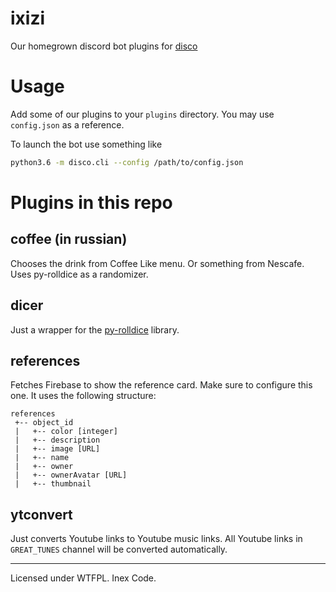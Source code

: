 # ixizi
Our homegrown discord bot plugins for [disco](https://github.com/b1naryth1ef/disco)

# Usage
Add some of our plugins to your `plugins` directory. You may use `config.json` as a reference.

To launch the bot use something like
```bash
python3.6 -m disco.cli --config /path/to/config.json
```

# Plugins in this repo
## coffee (in russian)
Chooses the drink from Coffee Like menu. Or something from Nescafe. Uses py-rolldice as a randomizer.

## dicer
Just a wrapper for the [py-rolldice](https://github.com/ThePlasmaRailgun/py-rolldice) library.

## references
Fetches Firebase to show the reference card. Make sure to configure this one.
It uses the following structure:
```
references
 +-- object_id
 |   +-- color [integer]
 |   +-- description
 |   +-- image [URL]
 |   +-- name
 |   +-- owner
 |   +-- ownerAvatar [URL]
 |   +-- thumbnail
```

## ytconvert
Just converts Youtube links to Youtube music links.
All Youtube links in `GREAT_TUNES` channel will be converted automatically.

---

Licensed under WTFPL.
Inex Code.
